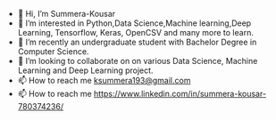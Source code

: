 - 👋 Hi, I’m Summera-Kousar
- 👀 I’m interested in Python,Data Science,Machine learning,Deep Learning, Tensorflow, Keras, OpenCSV and many more to learn.
- 🌱 I’m recently an undergraduate student with Bachelor Degree in Computer Science.
- 💞️ I’m looking to collaborate on on various Data Science, Machine Learning and Deep Learning project.
- 📫 How to reach me ksummera193@gmail.com
- 📫 How to reach me https://www.linkedin.com/in/summera-kousar-780374236/

<!---
Summera-Kousar/Summera-Kousar is a ✨ special ✨ repository because its `README.md` (this file) appears on your GitHub profile.
You can click the Preview link to take a look at your changes.
--->
